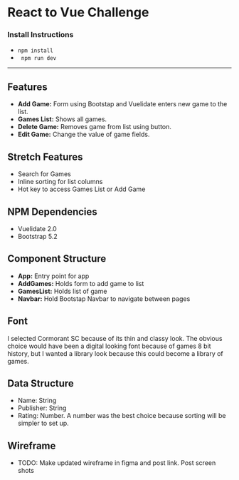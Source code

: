 # React to Vue Challenge 

### Install Instructions 
- `npm install`
- ` npm run dev`
------------------------
## Features 
- **Add Game:** Form using Bootstap and Vuelidate enters new game to the list. 
- **Games List:** Shows all games. 
- **Delete Game:** Removes game from list using button. 
- **Edit Game:** Change the value of game fields. 

## Stretch Features 
- Search for Games 
- Inline sorting for list columns
- Hot key to access Games List or Add Game 

## NPM Dependencies
- Vuelidate 2.0
- Bootstrap 5.2

## Component Structure 
- **App:** Entry point for app
- **AddGames:** Holds form to add game to list 
- **GamesList:** Holds list of game
- **Navbar:** Hold Bootstap Navbar to navigate between pages 

## Font
I selected Cormorant SC because of its thin and classy look. The obvious choice would have been a digital looking font because of games 8 bit history, but I wanted a library look because this could become a library of games. 

## Data Structure 
- Name: String
- Publisher: String
- Rating: Number. A number was the best choice because sorting will be simpler to set up.

## Wireframe 
- TODO: Make updated wireframe in figma and post link. Post screen shots 

